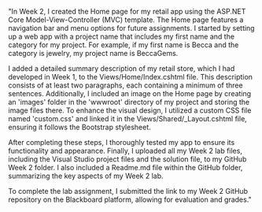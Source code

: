 "In Week 2, I created the Home page for my retail app using the ASP.NET Core Model-View-Controller (MVC) template. The Home page features a navigation bar and menu options for future assignments. I started by setting up a web app with a project name that includes my first name and the category for my project. For example, if my first name is Becca and the category is jewelry, my project name is BeccaGems.

I added a detailed summary description of my retail store, which I had developed in Week 1, to the Views/Home/Index.cshtml file. This description consists of at least two paragraphs, each containing a minimum of three sentences. Additionally, I included an image on the Home page by creating an 'images' folder in the 'wwwroot' directory of my project and storing the image files there. To enhance the visual design, I utilized a custom CSS file named 'custom.css' and linked it in the Views/Shared/_Layout.cshtml file, ensuring it follows the Bootstrap stylesheet.

After completing these steps, I thoroughly tested my app to ensure its functionality and appearance. Finally, I uploaded all my Week 2 lab files, including the Visual Studio project files and the solution file, to my GitHub Week 2 folder. I also included a Readme.md file within the GitHub folder, summarizing the key aspects of my Week 2 lab.

To complete the lab assignment, I submitted the link to my Week 2 GitHub repository on the Blackboard platform, allowing for evaluation and grades."
